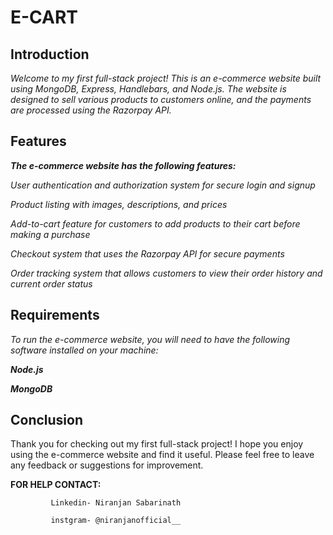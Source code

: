 # E-CART
## Introduction

*Welcome to my first full-stack project! This is an e-commerce website built using MongoDB, Express, Handlebars, and Node.js. The website is designed to sell various products to customers online, and the payments are processed using the Razorpay API.*

## Features

***The e-commerce website has the following features:***

*User authentication and authorization system for secure login and signup*

*Product listing with images, descriptions, and prices*

*Add-to-cart feature for customers to add products to their cart before making a purchase*

*Checkout system that uses the Razorpay API for secure payments*

*Order tracking system that allows customers to view their order history and current order status*

## Requirements

*To run the e-commerce website, you will need to have the following software installed on your machine:*

***Node.js***

***MongoDB***

## Conclusion

Thank you for checking out my first full-stack project! I hope you enjoy using the e-commerce website and find it useful. Please feel free to leave any feedback or suggestions for improvement.

**FOR HELP CONTACT:**

             Linkedin- Niranjan Sabarinath
             
             instgram- @niranjanofficial__
